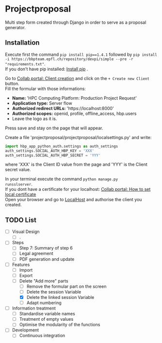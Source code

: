 # Projectproposal

Multi step form created through Django in order to serve as a proposal generator.

## Installation

Execute first the command ```pip install pip==1.4.1``` followed by ```pip install -i https://bbpteam.epfl.ch/repository/devpi/simple --pre -r "requirements.txt"```.<br />
If you don't have pip installed: [Install pip](https://pip.pypa.io/en/stable/installing/) .

Go to [Collab portal: Client creation](collab.humanbrainproject.eu/#/collab/54/nav/1051) and click on the <code>+ Create new Client</code> button.<br />
Fill the formular with those informations:
* __Name:__ 'HPC Computing Platform: Production Project Request'
* __Application type:__ Server flow
* __Authorized redirect URLs:__ 'https://localhost:8000'
* __Authorized scopes:__ openid, profile, offline_access, hbp.users
* Leave the logo as it is.

Press save and stay on the page that will appear.

Create a file 'projectproposal/projectproposal/localsettings.py' and write:
```python
import hbp_app_python_auth.settings as auth_settings
auth_settings.SOCIAL_AUTH_HBP_KEY = 'XXX'
auth_settings.SOCIAL_AUTH_HBP_SECRET = 'YYY'
```
where 'XXX' is the Client ID value from the page and 'YYY' is the Client secret value.</code>

In your terminal execute the command <code>python manage.py runsslserver</code>.<br />
If you dont have a certificate for your localhost: [Collab portal: How to set local certificate](https://developer.humanbrainproject.eu/docs/projects/HBP%20Collaboratory%20Documentation/1.2/app-developer-manual/quickstart/setup/ssl-certificate.html) <br />
Open your browser and go to [LocalHost](https://localhost:8000/formular) and authorise the client you created.

## TODO List

- [ ] Visual Design
	- [ ] .
	
- [ ] Steps
	- [ ] Step 7: Summary of step 6
	- [ ] Legal agreement
	- [ ] PDF generation and update

- [ ] Features
	- [ ] Import
	- [ ] Export
	- [ ] Delete "Add more" parts
		- [ ] Remove the formular part on the screen
		- [ ] Delete the session Variable
		- [x] Delete the linked session Variable
		- [ ] Adapt numbering

- [ ] Information treatment
	- [ ] Standardise variable names
	- [ ] Treatment of empty values
	- [ ] Optimise the modularity of the functions

- [ ] Development
	- [ ] Continuous integration